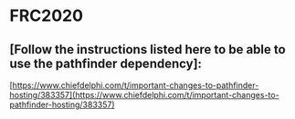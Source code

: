 # FRC2020

## [Follow the instructions listed here to be able to use the pathfinder dependency]:

[https://www.chiefdelphi.com/t/important-changes-to-pathfinder-hosting/383357](https://www.chiefdelphi.com/t/important-changes-to-pathfinder-hosting/383357)

